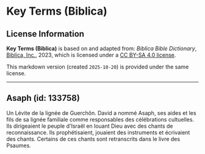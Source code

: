 # Key Terms (Biblica)

## License Information

**Key Terms (Biblica)** is based on and adapted from: _Biblica Bible Dictionary_, [Biblica, Inc.](https://www.biblica.com/), 2023, which is licensed under a [CC BY-SA 4.0 license](https://creativecommons.org/licenses/by-sa/4.0/legalcode.en).

This markdown version (created `2025-10-20`) is provided under the same license.



--------------------------------

## Asaph (id: 133758)

Un Lévite de la lignée de Guerchôn. David a nommé Asaph, ses aides et les fils de sa lignée familiale comme responsables des célébrations cultuelles. Ils dirigeaient le peuple d'Israël en louant Dieu avec des chants de reconnaissance. Ils prophétisaient, jouaient des instruments et écrivaient des chants. Certains de ces chants sont retranscrits dans le livre des Psaumes.


